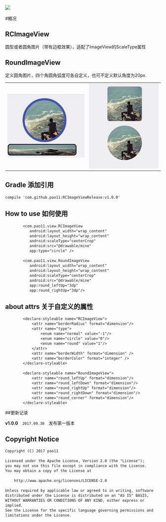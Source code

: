 [![](https://jitpack.io/v/pao11/RCImageViewRelease.svg)](https://jitpack.io/#pao11/RCImageViewRelease)

#概况

## RCImageView
圆型或者圆角图片（带有边框效果），适配了ImageView的ScaleType属性

## RoundImageView
定义圆角图片，四个角圆角弧度可各自定义，也可不定义默认角度为20px.

<table>
    <tr>
        <td><img src="/image/image.png"></td>
        <td><img src="/image/image_two.png"></td>
    </tr>
</table>

## Gradle 添加引用
```
compile 'com.github.pao11:RCImageViewRelease:v1.0.0' 
```
## How to use 如何使用
```
        <com.pao11.view.RCImageView
           android:layout_width="wrap_content"
           android:layout_height="wrap_content"
           android:scaleType="centerCrop"
           android:src="@drawable/mine"
           app:type="circle" />
           
        <com.pao11.view.RoundImageView
           android:layout_width="wrap_content"
           android:layout_height="wrap_content"
           android:scaleType="centerCrop"
           android:src="@drawable/mine"
           app:round_leftUp="3dp"
           app:round_rightUp="3dp"/>
```

## about attrs 关于自定义的属性
```
	    <declare-styleable name="RCImageView">
    		<attr name="borderRadius" format="dimension"/>
    		<attr name="type">
    			<enum name="normal" value="-1"/>
    			<enum name="circle" value="0"/>
    			<enum name="round" value="1"/>
    		</attr>
    		<attr name="borderWidth" format="dimension" />
    		<attr name="borderColor" format="integer" />
    	</declare-styleable>
    
    	<declare-styleable name="RoundImageView">
    		<attr name="round_leftUp" format="dimension"/>
    		<attr name="round_leftDown" format="dimension"/>
    		<attr name="round_rightUp" format="dimension"/>
    		<attr name="round_rightDown" format="dimension"/>
    		<attr name="round_corner" format="dimension"/>
    	</declare-styleable>
 ```
 ##更新记录
 
 **v1.0.0**　`2017.09.30`　发布第一版本
 
 ## Copyright Notice ##
 ``` 
 Copyright (C) 2017 pao11
 
 Licensed under the Apache License, Version 2.0 (the "License");
 you may not use this file except in compliance with the License.
 You may obtain a copy of the License at
 
     http://www.apache.org/licenses/LICENSE-2.0
 
 Unless required by applicable law or agreed to in writing, software
 distributed under the License is distributed on an "AS IS" BASIS,
 WITHOUT WARRANTIES OR CONDITIONS OF ANY KIND, either express or implied.
 See the License for the specific language governing permissions and
 limitations under the License.
  ```
 

